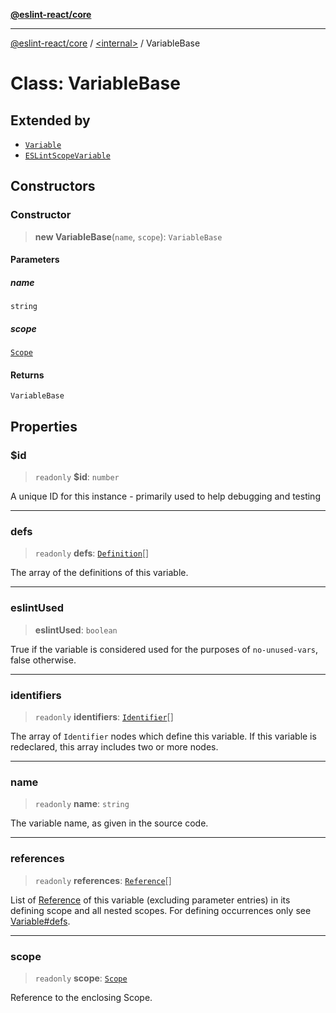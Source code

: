 [**@eslint-react/core**](../../README.md)

***

[@eslint-react/core](../../README.md) / [\<internal\>](../README.md) / VariableBase

# Class: VariableBase

## Extended by

- [`Variable`](Variable.md)
- [`ESLintScopeVariable`](ESLintScopeVariable.md)

## Constructors

### Constructor

> **new VariableBase**(`name`, `scope`): `VariableBase`

#### Parameters

##### name

`string`

##### scope

[`Scope`](../type-aliases/Scope.md)

#### Returns

`VariableBase`

## Properties

### $id

> `readonly` **$id**: `number`

A unique ID for this instance - primarily used to help debugging and testing

***

### defs

> `readonly` **defs**: [`Definition`](../type-aliases/Definition.md)[]

The array of the definitions of this variable.

***

### eslintUsed

> **eslintUsed**: `boolean`

True if the variable is considered used for the purposes of `no-unused-vars`, false otherwise.

***

### identifiers

> `readonly` **identifiers**: [`Identifier`](../interfaces/Identifier.md)[]

The array of `Identifier` nodes which define this variable.
If this variable is redeclared, this array includes two or more nodes.

***

### name

> `readonly` **name**: `string`

The variable name, as given in the source code.

***

### references

> `readonly` **references**: [`Reference`](Reference.md)[]

List of [Reference](Reference.md) of this variable (excluding parameter entries)  in its defining scope and all nested scopes.
For defining occurrences only see [Variable#defs](Variable.md#defs).

***

### scope

> `readonly` **scope**: [`Scope`](../type-aliases/Scope.md)

Reference to the enclosing Scope.
